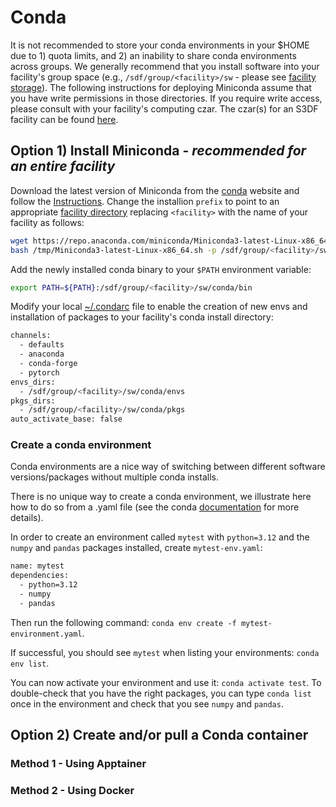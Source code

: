 # Conda

It is not recommended to store your conda environments in your $HOME due to 1) quota limits, and 2) an inability to share conda environments across groups. We generally recommend that you install software into your facility's group space (e.g., `/sdf/group/<facility>/sw` - please see [facility storage](getting-started.md#group)). The following instructions for deploying Miniconda assume that you have write permissions in those directories. If you require write access, please consult with your facility's computing czar. The czar(s) for an S3DF facility can be found [here](https://coact.slac.stanford.edu/facilities).

## Option 1) Install Miniconda - *recommended for an entire facility*

Download the latest version of Miniconda from the [conda](https://docs.conda.io/en/latest/miniconda.html) website and follow the [Instructions](https://conda.io/projects/conda/en/latest/user-guide/install/linux.html#installing-on-linux). Change the installion `prefix` to point to an appropriate [facility directory](getting-started.md#group) replacing `<facility>` with the name of your facility as follows:

```bash
wget https://repo.anaconda.com/miniconda/Miniconda3-latest-Linux-x86_64.sh -O /tmp/Miniconda3-latest-Linux-x86_64.sh
bash /tmp/Miniconda3-latest-Linux-x86_64.sh -p /sdf/group/<facility>/sw/conda/
```

Add the newly installed conda binary to your `$PATH` environment variable:

```bash
export PATH=${PATH}:/sdf/group/<facility>/sw/conda/bin
```

Modify your local [~/.condarc](https://conda.io/projects/conda/en/latest/user-guide/configuration/use-condarc.html) file to enable the creation of new envs and installation of packages to your facility's conda install directory:

```bash
channels:
  - defaults
  - anaconda
  - conda-forge
  - pytorch
envs_dirs:
  - /sdf/group/<facility>/sw/conda/envs
pkgs_dirs:
  - /sdf/group/<facility>/sw/conda/pkgs
auto_activate_base: false
```

### Create a conda environment

Conda environments are a nice way of switching between different software versions/packages without multiple conda installs.

There is no unique way to create a conda environment, we illustrate here how to do so from a .yaml file (see the conda [documentation](https://docs.conda.io/projects/conda/en/latest/user-guide/tasks/manage-environments.html#creating-an-environment-from-an-environment-yml-file) for more details).

In order to create an environment called `mytest` with `python=3.12` and the `numpy` and `pandas` packages installed, create `mytest-env.yaml`:
```bash
name: mytest
dependencies:
  - python=3.12
  - numpy
  - pandas
```

Then run the following command: `conda env create -f mytest-environment.yaml`.

If successful, you should see `mytest` when listing your environments: `conda env list`. 

You can now activate your environment and use it: `conda activate test`. To double-check that you have the right packages, you can type `conda list` once in the environment and check that you see `numpy` and `pandas`.

## Option 2) Create and/or pull a Conda container

### Method 1 - Using Apptainer

### Method 2 - Using Docker
